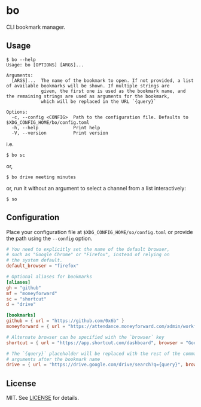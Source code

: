 # bo

CLI bookmark manager.

## Usage

```console
$ bo --help
Usage: bo [OPTIONS] [ARGS]...

Arguments:
  [ARGS]...  The name of the bookmark to open. If not provided, a list of available bookmarks will be shown. If multiple strings are
             given, the first one is used as the bookmark name, and the remaining strings are used as arguments for the bookmark,
             which will be replaced in the URL `{query}`

Options:
  -c, --config <CONFIG>  Path to the configuration file. Defaults to $XDG_CONFIG_HOME/bo/config.toml
  -h, --help             Print help
  -V, --version          Print version
```

i.e.

```console
$ bo sc
```

or,

```console
$ bo drive meeting minutes
```

or, run it without an argument to select a channel from a list interactively:

```console
$ so
```

## Configuration

Place your configuration file at `$XDG_CONFIG_HOME/so/config.toml` or provide the path using the `--config` option.

```toml
# You need to explicitly set the name of the default browser,
# such as "Google Chrome" or "Firefox", instead of relying on
# the system default.
default_browser = "firefox"

# Optional aliases for bookmarks
[aliases]
gh = "github"
mf = "moneyforward"
sc = "shortcut"
d = "drive"

[bookmarks]
github = { url = "https://github.com/0x6b" }
moneyforward = { url = "https://attendance.moneyforward.com/admin/workflow_requests/waiting" }

# Alternate browser can be specified with the `browser` key
shortcut = { url = "https://app.shortcut.com/dashboard", browser = "Google Chrome" }

# The `{query}` placeholder will be replaced with the rest of the command line
# arguments after the bookmark name
drive = { url = "https://drive.google.com/drive/search?q={query}", browser = "Google Chrome" }
```

## License

MIT. See [LICENSE](LICENSE) for details.
